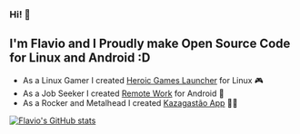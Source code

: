 ### Hi! 👋

## I'm Flavio and I Proudly make Open Source Code for Linux and Android :D
- As a Linux Gamer I created [Heroic Games Launcher](https://github.com/flavioislima/HeroicGamesLauncher) for Linux 🎮 
- As a Job Seeker I created [Remote Work](https://play.google.com/store/apps/details?id=com.remotework) for Android 📱
- As a Rocker and Metalhead I created [Kazagastão App](https://play.google.com/store/apps/details?id=com.kazagastao) 🤘🏽

[![Flavio's GitHub stats](https://github-readme-stats.vercel.app/api?username=flavioislima)](https://github.com/anuraghazra/github-readme-stats)
